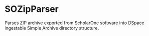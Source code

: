 SOZipParser
===========

Parses ZIP archive exported from ScholarOne software into DSpace ingestable Simple Archive directory structure.
